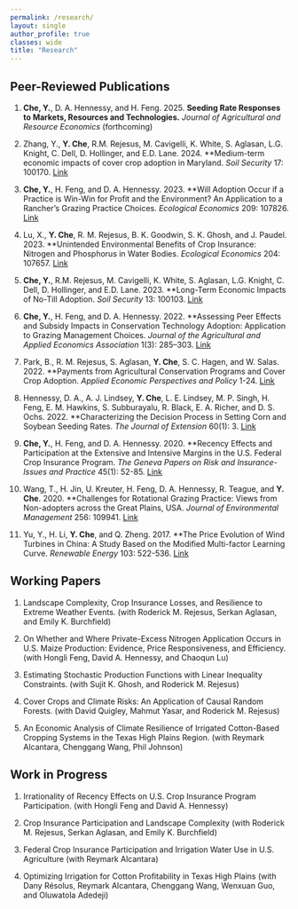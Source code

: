 ```yaml
---
permalink: /research/
layout: single
author_profile: true
classes: wide
title: "Research"
---
```


## Peer-Reviewed Publications

1. **Che, Y.**, D. A. Hennessy, and H. Feng. 2025. **Seeding Rate Responses to Markets, Resources and Technologies.** _Journal of Agricultural and Resource Economics_ (forthcoming)

1. Zhang, Y., **Y. Che**, R.M. Rejesus, M. Cavigelli, K. White, S. Aglasan, L.G. Knight, C. Dell, D. Hollinger, and E.D. Lane. 2024. **Medium-term economic impacts of cover crop adoption in Maryland. _Soil Security_ 17: 100170. [Link](https://doi.org/10.1016/j.soisec.2024.100170)
   
1. **Che, Y.**, H. Feng, and D. A. Hennessy. 2023. **Will Adoption Occur if a Practice is Win-Win for Profit and the Environment? An Application to a Rancher’s Grazing Practice Choices. _Ecological Economics_ 209: 107826. [Link](https://doi.org/10.1016/j.ecolecon.2023.107826)

1. Lu, X., **Y. Che**, R. M. Rejesus, B. K. Goodwin, S. K. Ghosh, and J. Paudel. 2023. **Unintended Environmental Benefits of Crop Insurance: Nitrogen and Phosphorus in Water Bodies. _Ecological Economics_ 204: 107657. [Link](https://doi.org/10.1016/j.ecolecon.2022.107657) 

1. **Che, Y.**, R.M. Rejesus, M. Cavigelli, K. White, S. Aglasan, L.G. Knight, C. Dell, D. Hollinger, and E.D. Lane. 2023. **Long-Term Economic Impacts of No-Till Adoption. _Soil Security_ 13: 100103. [Link](https://doi.org/10.1016/j.soisec.2023.100103) 

1. **Che, Y.**, H. Feng, and D. A. Hennessy. 2022.  **Assessing Peer Effects and Subsidy Impacts in Conservation Technology Adoption: Application to Grazing Management Choices. _Journal of the Agricultural and Applied Economics Association_ 1(3): 285–303. [Link](https://doi.org/10.1002/jaa2.26) 

1. Park, B., R. M. Rejesus, S. Aglasan, **Y. Che**, S. C. Hagen, and W. Salas. 2022. **Payments from Agricultural Conservation Programs and Cover Crop Adoption. _Applied Economic Perspectives and Policy_ 1-24. [Link](https://doi.org/10.1002/aepp.13248) 

1. Hennessy, D. A., A. J. Lindsey, **Y. Che**, L. E. Lindsey, M. P. Singh, H. Feng, E. M. Hawkins, S. Subburayalu, R. Black, E. A. Richer, and D. S. Ochs. 2022. **Characterizing the Decision Process in Setting Corn and Soybean Seeding Rates. _The Journal of Extension_ 60(1): 3. [Link](https://doi.org/10.34068/joe.60.01.03)

1. **Che, Y.**, H. Feng, and D. A. Hennessy. 2020. **Recency Effects and Participation at the Extensive and Intensive Margins in the U.S. Federal Crop Insurance Program. _The Geneva Papers on Risk and Insurance-Issues and Practice_ 45(1): 52-85. [Link](https://doi.org/10.1057/s41288-019-00147-5) 

1. Wang, T., H. Jin, U. Kreuter, H. Feng, D. A. Hennessy, R. Teague, and **Y. Che**. 2020. **Challenges for Rotational Grazing Practice: Views from Non-adopters across the Great Plains, USA.  _Journal of Environmental Management_ 256: 109941. [Link](https://doi.org/10.1016/j.jenvman.2019.109941)

1. Yu, Y., H. Li, **Y. Che**, and Q. Zheng. 2017. **The Price Evolution of Wind Turbines in China: A Study Based on the Modified Multi-factor Learning Curve. _Renewable Energy_ 103: 522-536. [Link](https://doi.org/10.1016/j.renene.2016.11.056)
  
## Working Papers
   
1. Landscape Complexity, Crop Insurance Losses, and Resilience to Extreme Weather Events. (with Roderick M. Rejesus, Serkan Aglasan, and Emily K. Burchfield)

1. On Whether and Where Private-Excess Nitrogen Application Occurs in U.S. Maize Production: Evidence, Price Responsiveness, and Efficiency. (with Hongli Feng, David A. Hennessy, and Chaoqun Lu) 

1. Estimating Stochastic Production Functions with Linear Inequality Constraints. (with Sujit K. Ghosh, and Roderick M. Rejesus)

1. Cover Crops and Climate Risks: An Application of Causal Random Forests. (with David Quigley, Mahmut Yasar, and Roderick M. Rejesus)

1. An Economic Analysis of Climate Resilience of Irrigated Cotton-Based Cropping Systems in the Texas High Plains Region. (with Reymark Alcantara, Chenggang Wang, Phil Johnson)

## Work in Progress

1. Irrationality of Recency Effects on U.S. Crop Insurance Program Participation. (with Hongli Feng and David A. Hennessy) 

1. Crop Insurance Participation and Landscape Complexity (with Roderick M. Rejesus, Serkan Aglasan, and Emily K. Burchfield)

1. Federal Crop Insurance Participation and Irrigation Water Use in U.S. Agriculture (with Reymark Alcantara)

1. Optimizing Irrigation for Cotton Profitability in Texas High Plains (with Dany Résolus, Reymark Alcantara, Chenggang Wang, Wenxuan Guo, and Oluwatola Adedeji)
